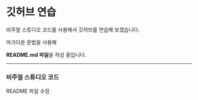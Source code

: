 # 깃허브 연습

비주얼 스튜디오 코드를 사용해서 깃허브를 연습해 보겠습니다.

마크다운 문법을 사용해 

**README.md 파일**을 작성 중입니다.

------------------------------------------

### 비주얼 스튜디오 코드

README 파일 수정